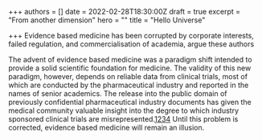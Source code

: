 +++
authors = []
date = 2022-02-28T18:30:00Z
draft = true
excerpt = "From another dimension"
hero = ""
title = "Hello Universe"

+++
Evidence based medicine has been corrupted by corporate interests, failed regulation, and commercialisation of academia, argue these authors

The advent of evidence based medicine was a paradigm shift intended to provide a solid scientific foundation for medicine. The validity of this new paradigm, however, depends on reliable data from clinical trials, most of which are conducted by the pharmaceutical industry and reported in the names of senior academics. The release into the public domain of previously confidential pharmaceutical industry documents has given the medical community valuable insight into the degree to which industry sponsored clinical trials are misrepresented.[1](https://www.bmj.com/content/376/bmj.o702#ref-1)[2](https://www.bmj.com/content/376/bmj.o702#ref-2)[3](https://www.bmj.com/content/376/bmj.o702#ref-3)[4](https://www.bmj.com/content/376/bmj.o702#ref-4) Until this problem is corrected, evidence based medicine will remain an illusion.